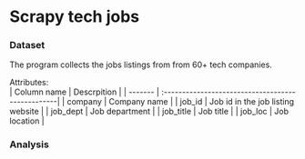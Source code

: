 # Scrapy tech jobs

### Dataset
The program collects the jobs listings from from 60+ tech companies.

Attributes:  
| Column name                    | Descrpition                                             |
| ------- | :-------------------------------------------------| 
| company   		   	   | Company name |
| job_id   		   	   | Job id in the job listing website |
| job_dept   		   	   | Job department |
| job_title   		   	   | Job title |
| job_loc   		   	   | Job location |




### Analysis
